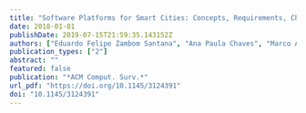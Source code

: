 ```yaml
---
title: "Software Platforms for Smart Cities: Concepts, Requirements, Challenges, and a Unified Reference Architecture"
date: 2018-01-01
publishDate: 2019-07-15T21:59:35.143152Z
authors: ["Eduardo Felipe Zambom Santana", "Ana Paula Chaves", "Marco Aurélio Gerosa", "Fabio Kon", "Dejan S. Milojicic"]
publication_types: ["2"]
abstract: ""
featured: false
publication: "*ACM Comput. Surv.*"
url_pdf: "https://doi.org/10.1145/3124391"
doi: "10.1145/3124391"
---
```



